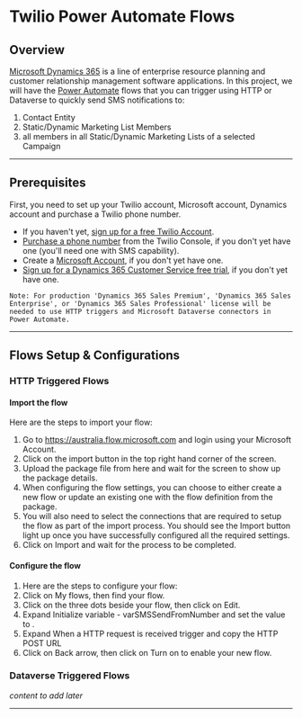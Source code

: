 # Twilio Power Automate Flows

## Overview
[Microsoft Dynamics 365](https://dynamics.microsoft.com) is a line of enterprise resource planning and customer relationship management software applications. In this project, we will have the [Power Automate](https://powerapps.microsoft.com) flows that you can trigger using HTTP or Dataverse to quickly send SMS notifications to:
1. Contact Entity
2. Static/Dynamic Marketing List Members
3. all members in all Static/Dynamic Marketing Lists of a selected Campaign

---

## Prerequisites
First, you need to set up your Twilio account, Microsoft account, Dynamics account and purchase a Twilio phone number.

- If you haven't yet, [sign up for a free Twilio Account](http://www.twilio.com/referral/AaAiEA).
- [Purchase a phone number](https://support.twilio.com/hc/en-us/articles/223135247-How-to-Search-for-and-Buy-a-Twilio-Phone-Number-from-Console) from the Twilio Console, if you don't yet have one (you'll need one with SMS capability).
- Create a [Microsoft Account](https://account.microsoft.com/account), if you don't yet have one.
- [Sign up for a Dynamics 365 Customer Service free trial](https://account.microsoft.com/account), if you don't yet have one.

```
Note: For production 'Dynamics 365 Sales Premium', 'Dynamics 365 Sales Enterprise', or 'Dynamics 365 Sales Professional' license will be needed to use HTTP triggers and Microsoft Dataverse connectors in Power Automate.
```

---

## Flows Setup & Configurations

### HTTP Triggered Flows
#### Import the flow
Here are the steps to import your flow:
1. Go to https://australia.flow.microsoft.com and login using your Microsoft Account.
1. Click on the import button in the top right hand corner of the screen.
1. Upload the package file from here and wait for the screen to show up the package details.
1. When configuring the flow settings, you can choose to either create a new flow or update an existing one with the flow definition from the package.
1. You will also need to select the connections that are required to setup the flow as part of the import process. You should see the Import button light up once you have successfully configured all the required settings.
1. Click on Import and wait for the process to be completed.

#### Configure the flow
1. Here are the steps to configure your flow:
1. Click on My flows, then find your flow.
1. Click on the three dots beside your flow, then click on Edit.
1. Expand Initialize variable - varSMSSendFromNumber and set the value to <your-purchased-twilio-number>.
1. Expand When a HTTP request is received trigger and copy the HTTP POST URL 
1. Click on Back arrow, then click on Turn on to enable your new flow.

### Dataverse Triggered Flows
*content to add later*

---

